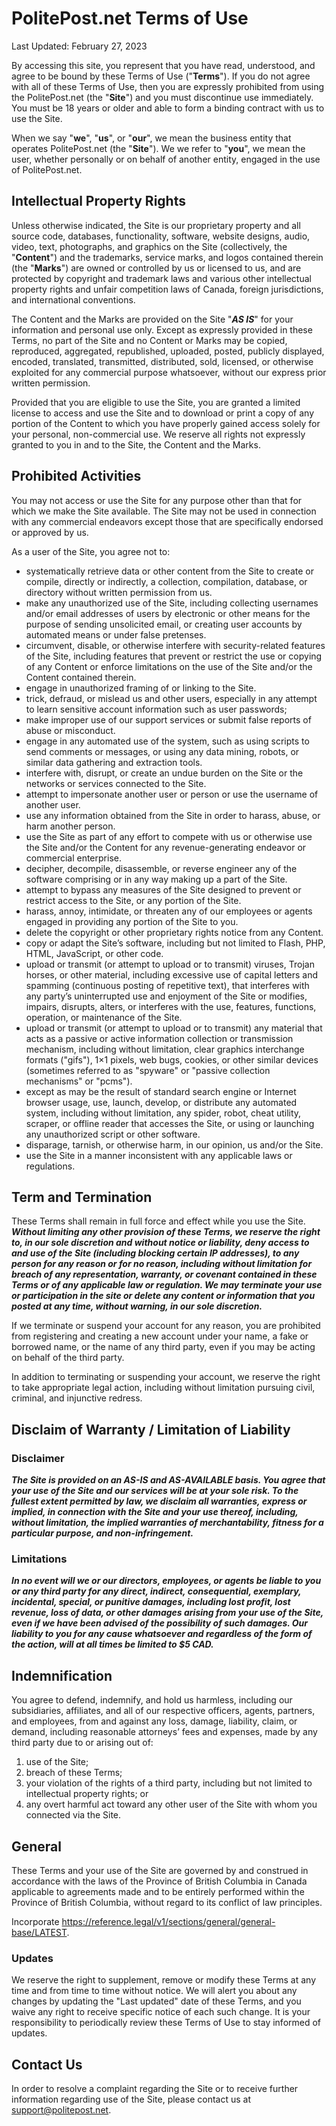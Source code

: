 # PolitePost.net Terms of Use

Last Updated: February 27, 2023

By accessing this site, you represent that you have read, understood, and agree to be bound by these Terms of Use ("**Terms**").  If you do not agree with all of these Terms of Use, then you are expressly prohibited from using the PolitePost.net (the "**Site**") and you must discontinue use immediately.  You must be 18 years or older and able to form a binding contract with us to use the Site. 

When we say "**we**", "**us**", or "**our**", we mean the business entity that operates PolitePost.net (the "**Site**").  We we refer to "**you**", we mean the user, whether personally or on behalf of another entity, engaged in the use of PolitePost.net.

## Intellectual Property Rights

Unless otherwise indicated, the Site is our proprietary property and all source code, databases, functionality, software, website designs, audio, video, text, photographs, and graphics on the Site (collectively, the "**Content**") and the trademarks, service marks, and logos contained therein (the "**Marks**") are owned or controlled by us or licensed to us, and are protected by copyright and trademark laws and various other intellectual property rights and unfair competition laws of Canada, foreign jurisdictions, and international conventions.

The Content and the Marks are provided on the Site "***AS IS***" for your information and personal use only. Except as expressly provided in these Terms, no part of the Site and no Content or Marks may be copied, reproduced, aggregated, republished, uploaded, posted, publicly displayed, encoded, translated, transmitted, distributed, sold, licensed, or otherwise exploited for any commercial purpose whatsoever, without our express prior written permission.

Provided that you are eligible to use the Site, you are granted a limited license to access and use the Site and to download or print a copy of any portion of the Content to which you have properly gained access solely for your personal, non-commercial use. We reserve all rights not expressly granted to you in and to the Site, the Content and the Marks.

## Prohibited Activities

You may not access or use the Site for any purpose other than that for which we make the Site available. The Site may not be used in connection with any commercial endeavors except those that are specifically endorsed or approved by us.

As a user of the Site, you agree not to:

* systematically retrieve data or other content from the Site to create or compile, directly or indirectly, a collection, compilation, database, or directory without written permission from us.
* make any unauthorized use of the Site, including collecting usernames and/or email addresses of users by electronic or other means for the purpose of sending unsolicited email, or creating user accounts by automated means or under false pretenses.
* circumvent, disable, or otherwise interfere with security-related features of the Site, including features that prevent or restrict the use or copying of any Content or enforce limitations on the use of the Site and/or the Content contained therein.
* engage in unauthorized framing of or linking to the Site.
* trick, defraud, or mislead us and other users, especially in any attempt to learn sensitive account information such as user passwords;
* make improper use of our support services or submit false reports of abuse or misconduct.
* engage in any automated use of the system, such as using scripts to send comments or messages, or using any data mining, robots, or similar data gathering and extraction tools.
* interfere with, disrupt, or create an undue burden on the Site or the networks or services connected to the Site.
* attempt to impersonate another user or person or use the username of another user.
* use any information obtained from the Site in order to harass, abuse, or harm another person.
* use the Site as part of any effort to compete with us or otherwise use the Site and/or the Content for any revenue-generating endeavor or commercial enterprise.
* decipher, decompile, disassemble, or reverse engineer any of the software comprising or in any way making up a part of the Site.
* attempt to bypass any measures of the Site designed to prevent or restrict access to the Site, or any portion of the Site.
* harass, annoy, intimidate, or threaten any of our employees or agents engaged in providing any portion of the Site to you.
* delete the copyright or other proprietary rights notice from any Content.
* copy or adapt the Site’s software, including but not limited to Flash, PHP, HTML, JavaScript, or other code.
* upload or transmit (or attempt to upload or to transmit) viruses, Trojan horses, or other material, including excessive use of capital letters and spamming (continuous posting of repetitive text), that interferes with any party’s uninterrupted use and enjoyment of the Site or modifies, impairs, disrupts, alters, or interferes with the use, features, functions, operation, or maintenance of the Site.
* upload or transmit (or attempt to upload or to transmit) any material that acts as a passive or active information collection or transmission mechanism, including without limitation, clear graphics interchange formats ("gifs"), 1×1 pixels, web bugs, cookies, or other similar devices (sometimes referred to as "spyware" or "passive collection mechanisms" or "pcms").
* except as may be the result of standard search engine or Internet browser usage, use, launch, develop, or distribute any automated system, including without limitation, any spider, robot, cheat utility, scraper, or offline reader that accesses the Site, or using or launching any unauthorized script or other software.
* disparage, tarnish, or otherwise harm, in our opinion, us and/or the Site.
* use the Site in a manner inconsistent with any applicable laws or regulations.

## Term and Termination

These Terms shall remain in full force and effect while you use the Site. ***Without limiting any other provision of these Terms, we reserve the right to, in our sole discretion and without notice or liability, deny access to and use of the Site (including blocking certain IP addresses), to any person for any reason or for no reason, including without limitation for breach of any representation, warranty, or covenant contained in these Terms or of any applicable law or regulation. We may terminate your use or participation in the site or delete any content or information that you posted at any time, without warning, in our sole discretion.***

If we terminate or suspend your account for any reason, you are prohibited from registering and creating a new account under your name, a fake or borrowed name, or the name of any third party, even if you may be acting on behalf of the third party.

In addition to terminating or suspending your account, we reserve the right to take appropriate legal action, including without limitation pursuing civil, criminal, and injunctive redress.

## Disclaim of Warranty / Limitation of Liability

### Disclaimer

***The Site is provided on an AS-IS and AS-AVAILABLE basis. You agree that your use of the Site and our services will be at your sole risk. To the fullest extent permitted by law, we disclaim all warranties, express or implied, in connection with the Site and your use thereof, including, without limitation, the implied warranties of merchantability, fitness for a particular purpose, and non-infringement.***

### Limitations

***In no event will we or our directors, employees, or agents be liable to you or any third party for any direct, indirect, consequential, exemplary, incidental, special, or punitive damages, including lost profit, lost revenue, loss of data, or other damages arising from your use of the Site, even if we have been advised of the possibility of such damages.  Our liability to you for any cause whatsoever and regardless of the form of the action, will at all times be limited to $5 CAD.***

## Indemnification

You agree to defend, indemnify, and hold us harmless, including our subsidiaries, affiliates, and all of our respective officers, agents, partners, and employees, from and against any loss, damage, liability, claim, or demand, including reasonable attorneys’ fees and expenses, made by any third party due to or arising out of:

1. use of the Site;
2. breach of these Terms;
3. your violation of the rights of a third party, including but not limited to intellectual property rights; or
4. any overt harmful act toward any other user of the Site with whom you connected via the Site.

## General

These Terms and your use of the Site are governed by and construed in accordance with the laws of the Province of British Columbia in Canada applicable to agreements made and to be entirely performed within the Province of British Columbia, without regard to its conflict of law principles.

Incorporate <https://reference.legal/v1/sections/general/general-base/LATEST>.

### Updates

We reserve the right to supplement, remove or modify these Terms at any time and from time to time without notice.  We will alert you about any changes by updating the "Last updated" date of these Terms, and you waive any right to receive specific notice of each such change.  It is your responsibility to periodically review these Terms of Use to stay informed of updates.

## Contact Us

In order to resolve a complaint regarding the Site or to receive further information regarding use of the Site, please contact us at <support@politepost.net>.
